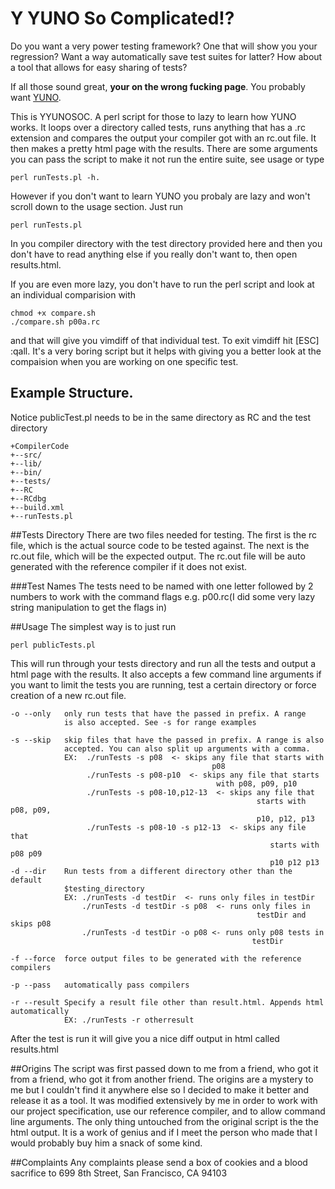 # Y YUNO So Complicated!?
Do you want a very power testing framework? One that will show you your regression? Want a way automatically save test suites for latter?
How about a tool that allows for easy sharing of tests? 

If all those sound great, **your on the wrong fucking page**. You probably want [YUNO](https://github.com/bulatb/yuno). 

This is YYUNOSOC. A perl script for those to lazy to learn how YUNO works. It loops over a directory called
tests, runs anything that has a .rc extension and compares the output your compiler got with an rc.out file. It then makes
a pretty html page with the results. There are some arguments you can pass the script to make it not run the entire suite, see usage or type

    perl runTests.pl -h. 

However if you don't want to learn YUNO you probaly are lazy and won't scroll down to the usage section. Just run 

    perl runTests.pl
In you compiler directory with the test directory provided here and then you don't have to read anything else if you 
really don't want to, then open results.html.

If you are even more lazy, you don't have to run the perl script and look at an individual comparision with 

    chmod +x compare.sh
    ./compare.sh p00a.rc

and that will give you vimdiff of that individual test. To exit vimdiff hit [ESC] :qall. It's a very boring script but it helps with giving you a better look at the compaision when you are working on one specific test. 

## Example Structure.
Notice publicTest.pl needs to be in the same directory as RC and the test directory


    +CompilerCode
    +--src/
    +--lib/
    +--bin/
    +--tests/
    +--RC
    +--RCdbg
    +--build.xml
    +--runTests.pl

##Tests Directory
There are two files needed for testing. The first is the rc file, which is the actual source code to be tested 
against. The next is the rc.out file, which will be the expected output. The rc.out file will be auto generated with 
the reference compiler if it does not exist. 

###Test Names
The tests need to be named with one letter followed by 2 numbers to work with the command flags e.g. p00.rc(I 
did some very lazy string manipulation to get the flags in)


##Usage
The simplest way is to just run 
    
    perl publicTests.pl

This will run through your tests directory and run all the tests and output a html page with the results.
It also accepts a few command line arguments if you want to limit the tests you are running, test a certain directory 
or force creation of a new rc.out file.

    -o --only   only run tests that have the passed in prefix. A range 
                is also accepted. See -s for range examples

    -s --skip   skip files that have the passed in prefix. A range is also 
                accepted. You can also split up arguments with a comma. 
                EX:  ./runTests -s p08  <- skips any file that starts with 
                                                 p08
                     ./runTests -s p08-p10  <- skips any file that starts 
                                                  with p08, p09, p10
                     ./runTests -s p08-10,p12-13  <- skips any file that 
                                                           starts with p08, p09,
                                                           p10, p12, p13
                     ./runTests -s p08-10 -s p12-13  <- skips any file that 
                                                              starts with p08 p09
                                                              p10 p12 p13
    -d --dir    Run tests from a different directory other than the default
                $testing_directory
                EX: ./runTests -d testDir  <- runs only files in testDir
                    ./runTests -d testDir -s p08  <- runs only files in 
                                                           testDir and skips p08
                    ./runTests -d testDir -o p08 <- runs only p08 tests in 
                                                          testDir

    -f --force  force output files to be generated with the reference compilers

    -p --pass   automatically pass compilers

    -r --result Specify a result file other than result.html. Appends html automatically
                EX: ./runTests -r otherresult

After the test is run it will give you a nice diff output in html called results.html

##Origins
The script was first passed down to me from a friend, who got it from a friend, who got it from another friend. The origins are a mystery to me but I couldn't find it anywhere else so I decided to make it better and release it as a tool. It was modified extensively by me in order to work with our project specification, use our reference compiler, and to allow command line arguments. The only thing untouched from the original script is the the html output. It is a work of genius and if I meet the person who made that I would probably buy him a snack of some kind. 

##Complaints 
Any complaints please send a box of cookies and a blood sacrifice to 
699 8th Street, San Francisco, CA 94103
